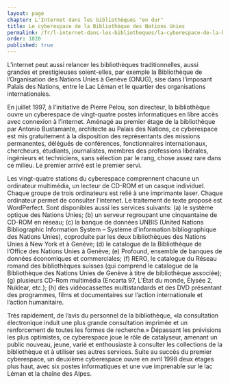 ```yaml
---
layout: page
chapter: L'Internet dans les bibliothèques "en dur"
title: Le cyberespace de la Bibliothèque des Nations Unies
permalink: /fr/l-internet-dans-les-bibliotheques/la-cyberespace-de-la-bibliotheque-des-nations-unies/
order: 1020
published: true
---
```

<p>L’internet peut aussi relancer les bibliothèques traditionnelles, aussi grandes et prestigieuses soient-elles, par exemple la Bibliothèque de l’Organisation des Nations Unies à Genève (ONUG), sise dans l’imposant Palais des Nations, entre le Lac Léman et le quartier des organisations internationales.</p>

<p>En juillet 1997, à l’initiative de Pierre Pelou, son directeur, la bibliothèque ouvre un cyberespace de vingt-quatre postes informatiques en libre accès avec connexion à l’internet. Aménagé au premier étage de la bibliothèque par Antonio Bustamante, architecte au Palais des Nations, ce cyberespace est mis gratuitement à la disposition des représentants des missions permanentes, délégués de conférences, fonctionnaires internationaux, chercheurs, étudiants, journalistes, membres des professions libérales, ingénieurs et techniciens, sans sélection par le rang, chose assez rare dans ce milieu. Le premier arrivé est le premier servi.</p>

<p>Les vingt-quatre stations du cyberespace comprennent chacune un ordinateur multimédia, un lecteur de CD-ROM et un casque individuel. Chaque groupe de trois ordinateurs est relié à une imprimante laser. Chaque ordinateur permet de consulter l’internet. Le traitement de texte proposé est WordPerfect. Sont disponibles aussi les services suivants: (a) le système optique des Nations Unies; (b) un serveur regroupant une cinquantaine de CD-ROM en réseau; (c) la banque de données UNBIS (United Nations Bibliographic Information System – Système d’information bibliographique des Nations Unies), coproduite par les deux bibliothèques des Nations Unies à New York et à Genève; (d) le catalogue de la Bibliothèque de l’Office des Nations Unies à Genève; (e) Profound, ensemble de banques de données économiques et commerciales; (f) RERO, le catalogue du Réseau romand des bibliothèques suisses (qui comprend le catalogue de la Bibliothèque des Nations Unies de Genève à titre de bibliothèque associée); (g) plusieurs CD-Rom multimédia (Encarta 97, L’État du monde, Élysée 2, Nuklear, etc.); (h) des vidéocassettes multistandards et des DVD présentant des programmes, films et documentaires sur l’action internationale et l’action humanitaire.</p>

<p>Très rapidement, de l’avis du personnel de la bibliothèque, «la consultation électronique induit une plus grande consultation imprimée et un renforcement de toutes les formes de recherche.» Dépassant les prévisions les plus optimistes, ce cyberespace joue le rôle de catalyseur, amenant un public nouveau, jeune, varié et enthousiaste à consulter les collections de la bibliothèque et à utiliser ses autres services. Suite au succès du premier cyberespace, un deuxième cyberespace ouvre en avril 1998 deux étages plus haut, avec six postes informatiques et une vue imprenable sur le lac Léman et la chaîne des Alpes.</p>